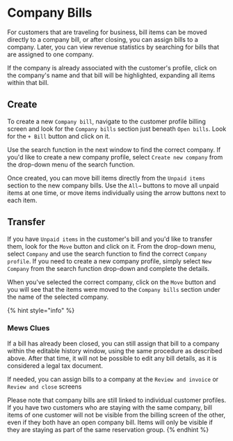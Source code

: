 # Company Bills

For customers that are traveling for business, bill items can be moved directly to a company bill, or after closing, you can assign bills to a company. Later, you can view revenue statistics by searching for bills that are assigned to one company.

If the company is already associated with the customer's profile, click on the company's name and that bill will be highlighted, expanding all items within that bill.

## Create

To create a new `Company bill`, navigate to the customer profile billing screen and look for the `Company bills` section just beneath `Open bills`. Look for the `+ Bill` button and click on it.

Use the search function in the next window to find the correct company. If you'd like to create a new company profile, select `Create new company` from the drop-down menu of the search function.

Once created, you can move bill items directly from the `Unpaid items` section to the new company bills. Use the `All→` buttons to move all unpaid items at one time, or move items individually using the arrow buttons next to each item.

## Transfer

If you have `Unpaid items` in the customer's bill and you'd like to transfer them, look for the `Move` button and click on it. From the drop-down menu, select `Company` and use the search function to find the correct `Company profile`. If you need to create a new company profile, simply select `New Company` from the search function drop-down and complete the details.

When you've selected the correct company, click on the `Move` button and you will see that the items were moved to the `Company bills` section under the name of the selected company.

{% hint style="info" %}
### Mews Clues

If a bill has already been closed, you can still assign that bill to a company within the editable history window, using the same procedure as described above. After that time, it will not be possible to edit any bill details, as it is considered a legal tax document.

If needed, you can assign bills to a company at the `Review and invoice` or `Review and close` screens

Please note that company bills are still linked to individual customer profiles. If you have two customers who are staying with the same company, bill items of one customer will not be visible from the billing screen of the other, even if they both have an open company bill. Items will only be visible if they are staying as part of the same reservation group.
{% endhint %}

